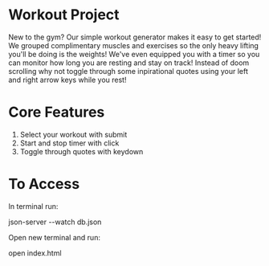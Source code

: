 # Workout Project
New to the gym? Our simple workout generator makes it easy to get started! We grouped complimentary muscles and exercises so the only heavy lifting you'll be doing is the weights! We've even equipped you with a timer so you can monitor how long you are resting and stay on track! Instead of doom scrolling why not toggle through some inpirational quotes using your left and right arrow keys while you rest!

# Core Features
1. Select your workout with submit
2. Start and stop timer with click
3. Toggle through quotes with keydown

# To Access
In terminal run:

json-server --watch db.json

Open new terminal and run:

open index.html